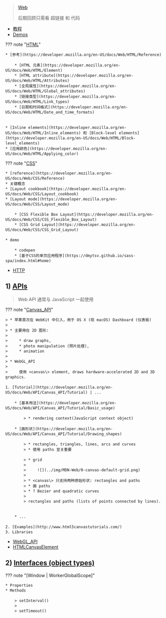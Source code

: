
> [Web](https://developer.mozilla.org/en-US/docs/Web)
>
> 后期回顾只需看 超链接 和 代码

* [教程](https://developer.mozilla.org/en-US/docs/Web/Tutorials)
* [Demos](https://developer.mozilla.org/en-US/docs/Web/Demos_of_open_web_technologies)

??? note "[HTML](https://developer.mozilla.org/en-US/docs/Web/HTML)"

    * [参考](https://developer.mozilla.org/en-US/docs/Web/HTML/Reference)

        * [HTML 元素](https://developer.mozilla.org/en-US/docs/Web/HTML/Element)
        * [HTML attribute](https://developer.mozilla.org/en-US/docs/Web/HTML/Attributes)
        * [全局属性](https://developer.mozilla.org/en-US/docs/Web/HTML/Global_attributes)
        * [链接类型](https://developer.mozilla.org/en-US/docs/Web/HTML/Link_types)
        * [日期和时间格式](https://developer.mozilla.org/en-US/docs/Web/HTML/Date_and_time_formats)


    * [Inline elements](https://developer.mozilla.org/en-US/docs/Web/HTML/Inline_elements) 和 [Block-level elements](https://developer.mozilla.org/en-US/docs/Web/HTML/Block-level_elements)
    * [应用颜色](https://developer.mozilla.org/en-US/docs/Web/HTML/Applying_color)

??? note "[CSS](https://developer.mozilla.org/en-US/docs/Web/CSS)"

    * [reference](https://developer.mozilla.org/en-US/docs/Web/CSS/Reference)
    * 关键概念
    * [Layout cookbook](https://developer.mozilla.org/en-US/docs/Web/CSS/Layout_cookbook)
    * [Layout mode](https://developer.mozilla.org/en-US/docs/Web/CSS/Layout_mode)

        * [CSS Flexible Box Layout](https://developer.mozilla.org/en-US/docs/Web/CSS/CSS_Flexible_Box_Layout)
        * [CSS Grid Layout](https://developer.mozilla.org/en-US/docs/Web/CSS/CSS_Grid_Layout)

    * demo

        * codepen
        * [基于CSS的单页应用程序](https://dmytsv.github.io/sass-spa/index.html#home)


* [HTTP](https://developer.mozilla.org/en-US/docs/Web/HTTP)


## 1) [APIs](https://developer.mozilla.org/en-US/docs/Web/API)

> Web API 通常与 JavaScript 一起使用

??? note "[Canvas_API](https://developer.mozilla.org/en-US/docs/Web/API/Canvas_API)"

    > * 苹果首次在 WebKit 中引入，用于 OS X (现 macOS) Dashboard (仪表板)
    >
    > * 主要用在 2D 图形: 
    > 
    >     * draw graphs,
    >     * photo manipulation (照片处理), 
    >     * animation
    > 
    > * WebGL_API 
    >    
    >     使用 <canvas\> element, draws hardware-accelerated 2D and 3D graphics.

    1. [Tutorial](https://developer.mozilla.org/en-US/docs/Web/API/Canvas_API/Tutorial) | ...

        * [基本用法](https://developer.mozilla.org/en-US/docs/Web/API/Canvas_API/Tutorial/Basic_usage)

            > * rendering context(JavaScript context object)

        * [画形状](https://developer.mozilla.org/en-US/docs/Web/API/Canvas_API/Tutorial/Drawing_shapes)

            > * rectangles, triangles, lines, arcs and curves
            > * 使用 paths 至关重要

            > * grid
            >
            >     ![](../img/MDN-Web/0-canvas-default-grid.png)
            > 
            > * <canvas\> 只支持两种原始形状: rectangles and paths 
            > * 画 paths
            > * ? Bezier and quadratic curves
            > 
            > rectangles and paths (lists of points connected by lines).


        * ...

    2. [Examples](http://www.html5canvastutorials.com/)
    3. Libraries

* [WebGL_API](https://developer.mozilla.org/en-US/docs/Web/API/WebGL_API)
* [HTMLCanvasElement](https://developer.mozilla.org/en-US/docs/Web/API/HTMLCanvasElement)






## 2) [Interfaces (object types)]()

??? note "[Window | WorkerGlobalScope]"

    * Properties
    * Methods

        > setInterval()
        >
        > setTimeout()



